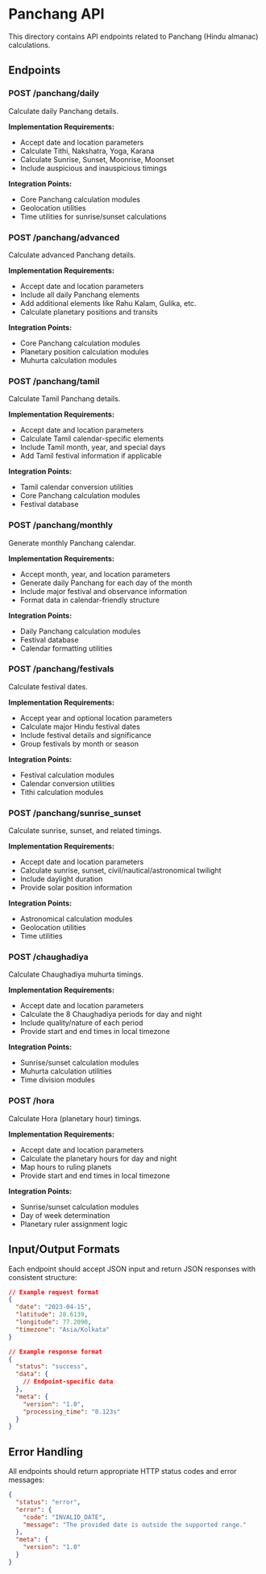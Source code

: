 # Panchang API

This directory contains API endpoints related to Panchang (Hindu almanac) calculations.

## Endpoints

### POST /panchang/daily
Calculate daily Panchang details.

**Implementation Requirements:**
- Accept date and location parameters
- Calculate Tithi, Nakshatra, Yoga, Karana
- Calculate Sunrise, Sunset, Moonrise, Moonset
- Include auspicious and inauspicious timings

**Integration Points:**
- Core Panchang calculation modules
- Geolocation utilities
- Time utilities for sunrise/sunset calculations

### POST /panchang/advanced
Calculate advanced Panchang details.

**Implementation Requirements:**
- Accept date and location parameters
- Include all daily Panchang elements
- Add additional elements like Rahu Kalam, Gulika, etc.
- Calculate planetary positions and transits

**Integration Points:**
- Core Panchang calculation modules
- Planetary position calculation modules
- Muhurta calculation modules

### POST /panchang/tamil
Calculate Tamil Panchang details.

**Implementation Requirements:**
- Accept date and location parameters
- Calculate Tamil calendar-specific elements
- Include Tamil month, year, and special days
- Add Tamil festival information if applicable

**Integration Points:**
- Tamil calendar conversion utilities
- Core Panchang calculation modules
- Festival database

### POST /panchang/monthly
Generate monthly Panchang calendar.

**Implementation Requirements:**
- Accept month, year, and location parameters
- Generate daily Panchang for each day of the month
- Include major festival and observance information
- Format data in calendar-friendly structure

**Integration Points:**
- Daily Panchang calculation modules
- Festival database
- Calendar formatting utilities

### POST /panchang/festivals
Calculate festival dates.

**Implementation Requirements:**
- Accept year and optional location parameters
- Calculate major Hindu festival dates
- Include festival details and significance
- Group festivals by month or season

**Integration Points:**
- Festival calculation modules
- Calendar conversion utilities
- Tithi calculation modules

### POST /panchang/sunrise_sunset
Calculate sunrise, sunset, and related timings.

**Implementation Requirements:**
- Accept date and location parameters
- Calculate sunrise, sunset, civil/nautical/astronomical twilight
- Include daylight duration
- Provide solar position information

**Integration Points:**
- Astronomical calculation modules
- Geolocation utilities
- Time utilities

### POST /chaughadiya
Calculate Chaughadiya muhurta timings.

**Implementation Requirements:**
- Accept date and location parameters
- Calculate the 8 Chaughadiya periods for day and night
- Include quality/nature of each period
- Provide start and end times in local timezone

**Integration Points:**
- Sunrise/sunset calculation modules
- Muhurta calculation utilities
- Time division modules

### POST /hora
Calculate Hora (planetary hour) timings.

**Implementation Requirements:**
- Accept date and location parameters
- Calculate the planetary hours for day and night
- Map hours to ruling planets
- Provide start and end times in local timezone

**Integration Points:**
- Sunrise/sunset calculation modules
- Day of week determination
- Planetary ruler assignment logic

## Input/Output Formats

Each endpoint should accept JSON input and return JSON responses with consistent structure:

```json
// Example request format
{
  "date": "2023-04-15",
  "latitude": 28.6139,
  "longitude": 77.2090,
  "timezone": "Asia/Kolkata"
}

// Example response format
{
  "status": "success",
  "data": {
    // Endpoint-specific data
  },
  "meta": {
    "version": "1.0",
    "processing_time": "0.123s"
  }
}
```

## Error Handling

All endpoints should return appropriate HTTP status codes and error messages:

```json
{
  "status": "error",
  "error": {
    "code": "INVALID_DATE",
    "message": "The provided date is outside the supported range."
  },
  "meta": {
    "version": "1.0"
  }
}
``` 